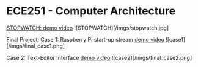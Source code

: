 # ECE251 - Computer Architecture
[STOPWATCH: demo video](https://goo.gl/photos/bQZALkEm4w3DLdNC9)
![STOPWATCH][/imgs/stopwatch.jpg]

Final Project:
Case 1: Raspberry Pi start-up stream
[demo video](https://goo.gl/photos/1BtWPhgE5pemcYD99)
![case1][/imgs/final_case1.png]

Case 2: Text-Editor Interface
[demo video](https://goo.gl/photos/m4kQUuhz8XvofZATA)
![case2][/imgs/final_case2.png]
